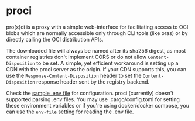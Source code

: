 # pr**oci**

pro(x)ci is a proxy with a simple web-interface for facilitating access to OCI blobs which are normally accessible only through CLI tools (like oras) or by directly calling the OCI distribution APIs.

The downloaded file will always be named after its sha256 digest, as most container registries don't implement CORS or do not allow `Content-Disposition` to be set. A simple, yet efficient workaround is setting up a CDN with the proci server as the origin. If your CDN supports this, you can use the `Response-Content-Disposition` header to set the `Content-Disposition` response header sent by the registry backend.

Check the [sample .env file](.env.example) for configuration. proci (currently) doesn't supported parsing .env files. You may use .cargo/config.toml for setting these environment variables or if you're using docker/docker compose, you can use the `env-file` setting for reading the .env file.
